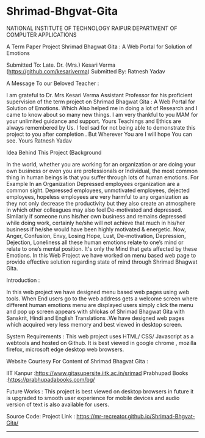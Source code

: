 # Shrimad-Bhgvat-Gita
NATIONAL INSTITUTE OF TECHNOLOGY RAIPUR DEPARTMENT OF COMPUTER APPLICATIONS

A   Term Paper Project
Shrimad Bhagwat Gita : A Web Portal for Solution of Emotions 

Submitted To:    Late. Dr. (Mrs.) Kesari Verma (https://github.com/kesariverma)
Submitted By:    Ratnesh Yadav 	

A Message To our Beloved Teacher :

I am grateful to Dr. Mrs.Kesari Verma  Assistant Professor for his proficient supervision of the term project on Shrimad Bhagwat Gita : A Web Portal for Solution of Emotions. Which Also helped me in doing a lot of Research and I came to know about so many new things.  I am very thankful to you MAM for your unlimited guidance and support. Yours Teachings and Ethics are always remembered by Us. I feel sad for not being able to demonstrate this project to you after completion . But Wherever You are I will hope You can see. 
Yours 
Ratnesh Yadav

Idea Behind This Project (Background

In the world, whether you are working for an organization or are doing your own business or even you are professionals or Individual, the most common thing in human beings is that you suffer through lots of human emotions. For Example In an Organization Depressed employees  organization are a common sight. Depressed employees, unmotivated employees, dejected employees, hopeless employees are very harmful to any organization as they not only decrease the productivity but they also create an atmosphere in which other colleagues may also feel De-motivated and depressed. Similarly if someone runs his/her own business and remains depressed while doing work, certainly he/she will not achieve that much in his/her business if he/she would have been highly motivated & energetic. Now, Anger, Confusion, Envy, Losing Hope, Lust, De-motivation, Depression, Dejection, Loneliness all these human emotions  relate to one’s mind or relate to one’s mental position. It's only the Mind that gets affected by these Emotions. In this Web Project we have worked on menu based web page to provide effective solution regarding state of mind through Shrimad Bhagwat Gita. 

Introduction :

In this web project we have designed menu based web pages using web tools. When End users go to the web address gets a welcome screen where different human emotions menu are displayed users simply click the menu and pop up screen appears with shlokas of Shrimad Bhagwat Gita with Sanskrit, Hindi and English Translations .We have designed web pages which acquired very less memory and best viewed in desktop screen.

System Requirements : This web project uses HTML/ CSS/ Javascript as a webtools and hosted on Github. It is best viewed in google chrome , mozilla firefox, microsoft edge desktop web browsers. 

Website Courtesy For Content of Shrimad Bhagvat Gita :

IIT Kanpur      :https://www.gitasupersite.iitk.ac.in/srimad
Prabhupad Books :https://prabhupadabooks.com/bg/

Future Works : This project is best viewed on desktop browsers in future it is upgraded to smooth user experience for mobile devices and audio version of text is also available for users.

Source Code: 
Project Link : https://mr-recreator.github.io/Shrimad-Bhgvat-Gita/

_________________________________________________________________________________________________________________________________________________________________________________




